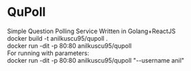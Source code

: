 # QuPoll
Simple Question Polling Service Written in  Golang+ReactJS<br>
docker build -t anilkuscu95/qupoll .<br>
docker run -dit -p 80:80 anilkuscu95/qupoll<br>
For running with parameters:<br>
docker run -dit -p 80:80 anilkuscu95/qupoll "--username anil"<br>